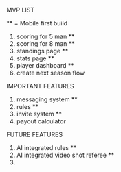 MVP LIST

** = Mobile first build

1. scoring for 5 man **
2. scoring for 8 man **
3. standings page **
4. stats page **
5. player dashboard **
6. create next season flow

IMPORTANT FEATURES

1.  messaging system **
2.  rules **
3.  invite system **
4.  payout calculator

FUTURE FEATURES

1. AI integrated rules **
2. AI integrated video shot referee **
3.